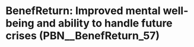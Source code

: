 # BenefReturn: __Improved mental well-being and ability to handle future crises__ (PBN__BenefReturn_57)

